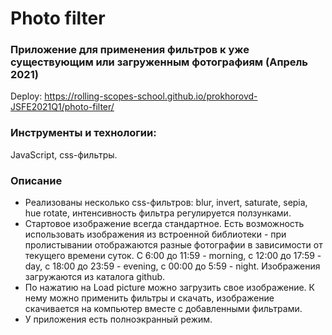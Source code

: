 # Photo filter 
### Приложение для применения фильтров к уже существующим или загруженным фотографиям (Апрель 2021)

Deploy: https://rolling-scopes-school.github.io/prokhorovd-JSFE2021Q1/photo-filter/

### Инструменты и технологии:
JavaScript, css-фильтры.

### Описание
- Реализованы несколько css-фильтров: blur, invert, saturate, sepia, hue rotate, интенсивность фильтра регулируется ползунками.
- Стартовое изображение всегда стандартное. Есть возможность использовать изображения из встроенной библиотеки - при пролистывании отображаются разные фотографии в зависимости от текущего времени суток. С 6:00 до 11:59 - morning, с 12:00 до 17:59 - day, с 18:00 до 23:59 - evening, с 00:00 до 5:59 - night. Изображения загружаются из каталога github.
- По нажатию на Load picture можно загрузить свое изображение. К нему можно применить фильтры и скачать, изображение скачивается на компьютер вместе с добавленными фильтрами.
- У приложения есть полноэкранный режим.

